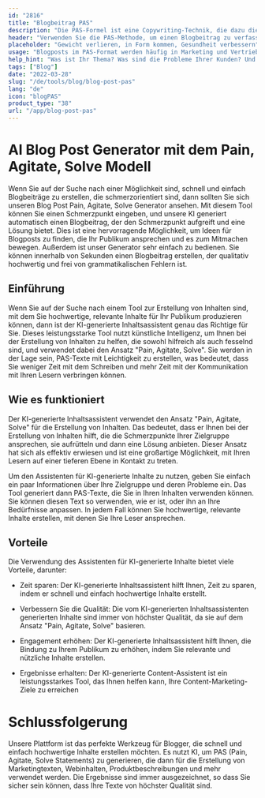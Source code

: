 ```yaml
---
id: "2816"
title: "Blogbeitrag PAS"
description: "Die PAS-Formel ist eine Copywriting-Technik, die dazu dient, ein Produkt oder eine Dienstleistung zu verkaufen, indem man zunächst den Schmerz des Kunden hervorhebt, ihn dann aufregt und schließlich eine Lösung anbietet. Dieser Generator kann Ihnen dabei helfen, einen Blogbeitrag im PAS-Format zu erstellen, der zu Ihrer Marke passt."
header: "Verwenden Sie die PAS-Methode, um einen Blogbeitrag zu verfassen, der den Leser zum Handeln anregt."
placeholder: "Gewicht verlieren, in Form kommen, Gesundheit verbessern"
usage: "Blogposts im PAS-Format werden häufig in Marketing und Vertrieb verwendet, um ein Produkt oder eine Dienstleistung zu verkaufen. Der folgende Generator hilft Ihnen bei der Erstellung eines Blogposts im PAS-Format, der eng mit Ihrer Marke abgestimmt ist."
help_hint: "Was ist Ihr Thema? Was sind die Probleme Ihrer Kunden? Und welche Lösung bieten Sie an?"
tags: ["Blog"]
date: "2022-03-28"
slug: "/de/tools/blog/blog-post-pas"
lang: "de"
icon: "blogPAS"
product_type: "38"
url: "/app/blog-post-pas"
---
```


# AI Blog Post Generator mit dem Pain, Agitate, Solve Modell

Wenn Sie auf der Suche nach einer Möglichkeit sind, schnell und einfach Blogbeiträge zu erstellen, die schmerzorientiert sind, dann sollten Sie sich unseren Blog Post Pain, Agitate, Solve Generator ansehen. Mit diesem Tool können Sie einen Schmerzpunkt eingeben, und unsere KI generiert automatisch einen Blogbeitrag, der den Schmerzpunkt aufgreift und eine Lösung bietet. Dies ist eine hervorragende Möglichkeit, um Ideen für Blogposts zu finden, die Ihr Publikum ansprechen und es zum Mitmachen bewegen. Außerdem ist unser Generator sehr einfach zu bedienen. Sie können innerhalb von Sekunden einen Blogbeitrag erstellen, der qualitativ hochwertig und frei von grammatikalischen Fehlern ist.

## Einführung

Wenn Sie auf der Suche nach einem Tool zur Erstellung von Inhalten sind, mit dem Sie hochwertige, relevante Inhalte für Ihr Publikum produzieren können, dann ist der KI-generierte Inhaltsassistent genau das Richtige für Sie. Dieses leistungsstarke Tool nutzt künstliche Intelligenz, um Ihnen bei der Erstellung von Inhalten zu helfen, die sowohl hilfreich als auch fesselnd sind, und verwendet dabei den Ansatz "Pain, Agitate, Solve". Sie werden in der Lage sein, PAS-Texte mit Leichtigkeit zu erstellen, was bedeutet, dass Sie weniger Zeit mit dem Schreiben und mehr Zeit mit der Kommunikation mit Ihren Lesern verbringen können.

## Wie es funktioniert

Der KI-generierte Inhaltsassistent verwendet den Ansatz "Pain, Agitate, Solve" für die Erstellung von Inhalten. Das bedeutet, dass er Ihnen bei der Erstellung von Inhalten hilft, die die Schmerzpunkte Ihrer Zielgruppe ansprechen, sie aufrütteln und dann eine Lösung anbieten. Dieser Ansatz hat sich als effektiv erwiesen und ist eine großartige Möglichkeit, mit Ihren Lesern auf einer tieferen Ebene in Kontakt zu treten.

Um den Assistenten für KI-generierte Inhalte zu nutzen, geben Sie einfach ein paar Informationen über Ihre Zielgruppe und deren Probleme ein. Das Tool generiert dann PAS-Texte, die Sie in Ihren Inhalten verwenden können. Sie können diesen Text so verwenden, wie er ist, oder ihn an Ihre Bedürfnisse anpassen. In jedem Fall können Sie hochwertige, relevante Inhalte erstellen, mit denen Sie Ihre Leser ansprechen.

## Vorteile

Die Verwendung des Assistenten für KI-generierte Inhalte bietet viele Vorteile, darunter:

- Zeit sparen: Der KI-generierte Inhaltsassistent hilft Ihnen, Zeit zu sparen, indem er schnell und einfach hochwertige Inhalte erstellt.

- Verbessern Sie die Qualität: Die vom KI-generierten Inhaltsassistenten generierten Inhalte sind immer von höchster Qualität, da sie auf dem Ansatz "Pain, Agitate, Solve" basieren.

- Engagement erhöhen: Der KI-generierte Inhaltsassistent hilft Ihnen, die Bindung zu Ihrem Publikum zu erhöhen, indem Sie relevante und nützliche Inhalte erstellen.

- Ergebnisse erhalten: Der KI-generierte Content-Assistent ist ein leistungsstarkes Tool, das Ihnen helfen kann, Ihre Content-Marketing-Ziele zu erreichen

# Schlussfolgerung

Unsere Plattform ist das perfekte Werkzeug für Blogger, die schnell und einfach hochwertige Inhalte erstellen möchten. Es nutzt KI, um PAS (Pain, Agitate, Solve Statements) zu generieren, die dann für die Erstellung von Marketingtexten, Webinhalten, Produktbeschreibungen und mehr verwendet werden. Die Ergebnisse sind immer ausgezeichnet, so dass Sie sicher sein können, dass Ihre Texte von höchster Qualität sind.
